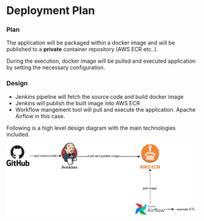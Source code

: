 # Deployment Plan

### Plan

The application will be packaged within a docker image and will be published to a **private** container repository (AWS ECR etc..).

During the execution, docker image will be pulled and executed application by setting the necessary configuration.

### Design

- Jenkins pipeline will fetch the source code and build docker image
- Jenkins will publish the built image into AWS ECR
- Workflow mangement tool will pull and execute the application. Apache Airflow in this case.

Following is a high level design diagram with the main technologies included.


![deployment diagram](images/deployment-hld.jpg)




